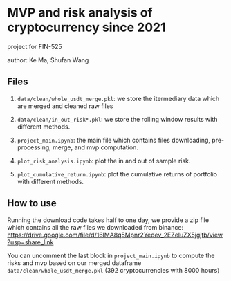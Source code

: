 # MVP and risk analysis of cryptocurrency since 2021

project for FIN-525

author: Ke Ma, Shufan Wang

## Files

1. `data/clean/whole_usdt_merge.pkl`: we store the itermediary data which are merged and cleaned raw files

2. `data/clean/in_out_risk*.pkl`: we store the rolling window results with different methods.

3. `project_main.ipynb`: the main file which contains files downloading, pre-processing, merge, and mvp computation.

4. `plot_risk_analysis.ipynb`: plot the in and out of sample risk.

5. `plot_cumulative_return.ipynb`: plot the cumulative returns of portfolio with different methods.

## How to use

Running the download code takes half to one day, we provide a zip file which contains all the raw files we downloaded from binance: https://drive.google.com/file/d/16lMA8q5Mpnr2Yedev_2EZeluZX5jgjtb/view?usp=share_link

You can uncomment the last block in `project_main.ipynb` to compute the risks and mvp based on our merged dataframe `data/clean/whole_usdt_merge.pkl` (392 cryptocurrencies with 8000 hours)

